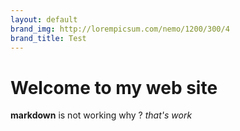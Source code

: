 ```yaml
---
layout: default
brand_img: http://lorempicsum.com/nemo/1200/300/4
brand_title: Test
---
```


# Welcome to my web site
**markdown** is not working why ?
*that's work*